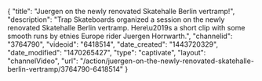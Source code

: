 {
    "title": "Juergen on the newly renovated Skatehalle Berlin vertramp!",
    "description": "Trap Skateboards organized a session on the newly renovated Skatehalle Berlin vertramp. Here\u2019s a short clip with some smooth runs by etnies Europe rider Juergen Horrwarth.",
    "channelid": "3764790",
    "videoid": "6418514",
    "date_created": "1443720329",
    "date_modified": "1470265427",
    "type": "captivate",
    "layout": "channelVideo",
    "url": "\/action\/juergen-on-the-newly-renovated-skatehalle-berlin-vertramp\/3764790-6418514"
}